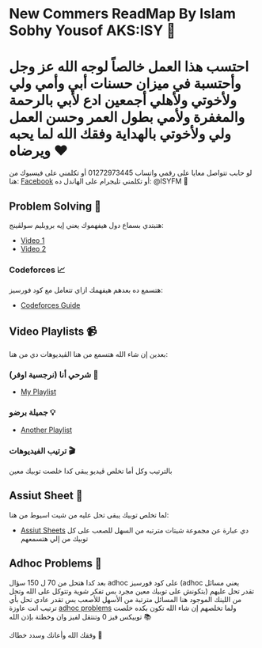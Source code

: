 # New Commers ReadMap By Islam Sobhy Yousof AKS:ISY 🚀


# احتسب هذا العمل خالصاً لوجه الله عز وجل وأحتسبة في ميزان حسنات أبي وأمي ولي ولأخوتي وﻷهلي أجمعين ادع لأبي بالرحمة والمغفرة ولأمي بطول العمر وحسن العمل ولي ولأخوتي بالهداية وفقك الله لما يحبه ويرضاه ❤️

لو حابب تتواصل معايا على رقمي واتساب 01272973445 أو تكلمني على فيسبوك من هنا: [Facebook](https://www.facebook.com/islam.sobhyeladly) أو تكلمني تليجرام على الهاندل ده: @ISYFM 📱

## Problem Solving 🧩

هتبتدي بسماع دول هيفهموك يعني إيه بروبليم سولڤينج:
- [Video 1](https://youtu.be/7y6jB16zVl8)
- [Video 2](https://youtu.be/VDKDU5A2AIM)

### Codeforces 📈

هتسمع ده بعدهم هيفهمك ازاي تتعامل مع كود فورسيز:
- [Codeforces Guide](https://youtu.be/CLiS1532Stw)

## Video Playlists 📹

بعدين إن شاء الله هتسمع من هنا الڤيديوهات دي من هنا:
### شرحي أنا (نرجسية اوفر) 🎤
- [My Playlist](https://www.youtube.com/playlist?list=PL3zElIhpSfA-Cv5fTD1kFaYQq_IohRUdd)

### جميلة برضو 💡
- [Another Playlist](https://www.youtube.com/watch?v=fwkY-ipFpE4&list=PLt69nVTArsUOKtKRPmF8HPVcY3RdS0yit)

### ترتيب الفيديوهات 🎬
بالترتيب وكل أما تخلص ڤيديو يبقى كدا خلصت توبيك معين

## Assiut Sheet 📝

لما تخلص توبيك يبقى تحل عليه من شيت اسيوط من هنا:
- [Assiut Sheets](https://codeforces.com/group/MWSDmqGsZm/contests)
دي عبارة عن مجموعة شيتات مترتبه من السهل للصعب على كل توبيك من إلي هتسمعهم

## Adhoc Problems 🧠

بعد كدا هتحل من 70 ل 150 سؤال adhoc على كود فورسيز (adhoc يعني مسائل بتكونش على توبيك معين مجرد بس تفكر شوية وتتوكل على الله وتحل)
تقدر تحل عليهم من اللينك الموجود هنا المسائل مترتبة من الأسهل للأصعب بس تقدر عادي تحل بأي ترتيب انت عاوزة
[adhoc problems](https://codeforces.com/problemset?order=BY_SOLVED_DESC&tags=combine-tags-by-or%2Csortings%2Cstrings%2Cmath%2Cgreedy%2Cbrute+force%2C800-1200)
ولما تخلصهم إن شاء الله تكون بكده خلصت توبيكس فيز 0 وتنتقل لفيز وان وخطتة بإذن الله 📚

وفقك الله وأعانك وسدد خطاك 🙏
